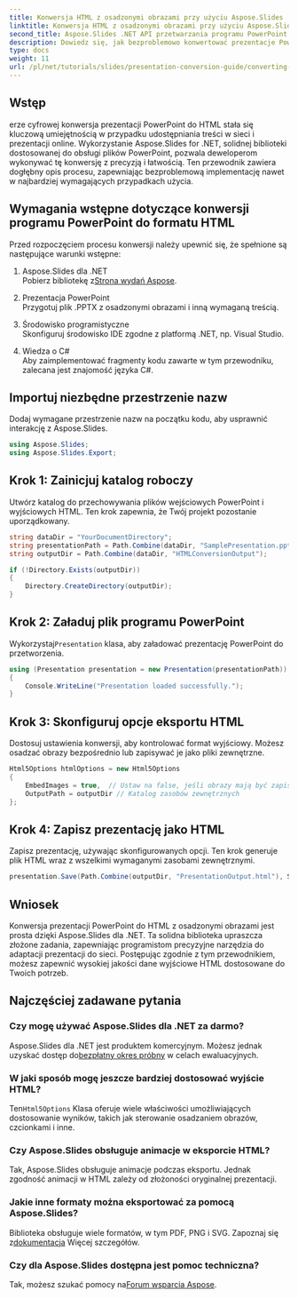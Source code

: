 ```yaml
---
title: Konwersja HTML z osadzonymi obrazami przy użyciu Aspose.Slides
linktitle: Konwersja HTML z osadzonymi obrazami przy użyciu Aspose.Slides
second_title: Aspose.Slides .NET API przetwarzania programu PowerPoint
description: Dowiedz się, jak bezproblemowo konwertować prezentacje PowerPoint do formatu HTML z osadzonymi obrazami przy użyciu Aspose.Slides dla .NET. Przewodnik krok po kroku dotyczący bezproblemowej konwersji.
type: docs
weight: 11
url: /pl/net/tutorials/slides/presentation-conversion-guide/converting-html-with-embedded-images/
---
```

## Wstęp

erze cyfrowej konwersja prezentacji PowerPoint do HTML stała się kluczową umiejętnością w przypadku udostępniania treści w sieci i prezentacji online. Wykorzystanie Aspose.Slides for .NET, solidnej biblioteki dostosowanej do obsługi plików PowerPoint, pozwala deweloperom wykonywać tę konwersję z precyzją i łatwością. Ten przewodnik zawiera dogłębny opis procesu, zapewniając bezproblemową implementację nawet w najbardziej wymagających przypadkach użycia.

## Wymagania wstępne dotyczące konwersji programu PowerPoint do formatu HTML

Przed rozpoczęciem procesu konwersji należy upewnić się, że spełnione są następujące warunki wstępne:

1. Aspose.Slides dla .NET  
    Pobierz bibliotekę z[Strona wydań Aspose](https://releases.aspose.com/slides/net/).

2. Prezentacja PowerPoint  
   Przygotuj plik .PPTX z osadzonymi obrazami i inną wymaganą treścią.

3. Środowisko programistyczne  
   Skonfiguruj środowisko IDE zgodne z platformą .NET, np. Visual Studio.

4. Wiedza o C#  
   Aby zaimplementować fragmenty kodu zawarte w tym przewodniku, zalecana jest znajomość języka C#.

## Importuj niezbędne przestrzenie nazw

Dodaj wymagane przestrzenie nazw na początku kodu, aby usprawnić interakcję z Aspose.Slides.

```csharp
using Aspose.Slides;
using Aspose.Slides.Export;
```

## Krok 1: Zainicjuj katalog roboczy

Utwórz katalog do przechowywania plików wejściowych PowerPoint i wyjściowych HTML. Ten krok zapewnia, że Twój projekt pozostanie uporządkowany.

```csharp
string dataDir = "YourDocumentDirectory";
string presentationPath = Path.Combine(dataDir, "SamplePresentation.pptx");
string outputDir = Path.Combine(dataDir, "HTMLConversionOutput");

if (!Directory.Exists(outputDir))
{
    Directory.CreateDirectory(outputDir);
}
```


## Krok 2: Załaduj plik programu PowerPoint

 Wykorzystaj`Presentation` klasa, aby załadować prezentację PowerPoint do przetworzenia.

```csharp
using (Presentation presentation = new Presentation(presentationPath))
{
    Console.WriteLine("Presentation loaded successfully.");
}
```


## Krok 3: Skonfiguruj opcje eksportu HTML

Dostosuj ustawienia konwersji, aby kontrolować format wyjściowy. Możesz osadzać obrazy bezpośrednio lub zapisywać je jako pliki zewnętrzne.

```csharp
Html5Options htmlOptions = new Html5Options
{
    EmbedImages = true,  // Ustaw na false, jeśli obrazy mają być zapisywane osobno
    OutputPath = outputDir // Katalog zasobów zewnętrznych
};
```


## Krok 4: Zapisz prezentację jako HTML

Zapisz prezentację, używając skonfigurowanych opcji. Ten krok generuje plik HTML wraz z wszelkimi wymaganymi zasobami zewnętrznymi.

```csharp
presentation.Save(Path.Combine(outputDir, "PresentationOutput.html"), SaveFormat.Html5, htmlOptions);
```

## Wniosek

Konwersja prezentacji PowerPoint do HTML z osadzonymi obrazami jest prosta dzięki Aspose.Slides dla .NET. Ta solidna biblioteka upraszcza złożone zadania, zapewniając programistom precyzyjne narzędzia do adaptacji prezentacji do sieci. Postępując zgodnie z tym przewodnikiem, możesz zapewnić wysokiej jakości dane wyjściowe HTML dostosowane do Twoich potrzeb.

## Najczęściej zadawane pytania

### Czy mogę używać Aspose.Slides dla .NET za darmo?
 Aspose.Slides dla .NET jest produktem komercyjnym. Możesz jednak uzyskać dostęp do[bezpłatny okres próbny](https://releases.aspose.com/) w celach ewaluacyjnych.

### W jaki sposób mogę jeszcze bardziej dostosować wyjście HTML?
 Ten`Html5Options` Klasa oferuje wiele właściwości umożliwiających dostosowanie wyników, takich jak sterowanie osadzaniem obrazów, czcionkami i inne.

### Czy Aspose.Slides obsługuje animacje w eksporcie HTML?
Tak, Aspose.Slides obsługuje animacje podczas eksportu. Jednak zgodność animacji w HTML zależy od złożoności oryginalnej prezentacji.

### Jakie inne formaty można eksportować za pomocą Aspose.Slides?
Biblioteka obsługuje wiele formatów, w tym PDF, PNG i SVG. Zapoznaj się z[dokumentacja](https://reference.aspose.com/slides/net/) Więcej szczegółów.

### Czy dla Aspose.Slides dostępna jest pomoc techniczna?
 Tak, możesz szukać pomocy na[Forum wsparcia Aspose](https://forum.aspose.com/c/slides/11).